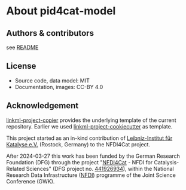 # About pid4cat-model

## Authors & contributors

see [README](https://github.com/nfdi4cat/pid4cat-model?tab=readme-ov-file#contributors)

## License

- Source code, data model: MIT
- Documentation, images:  CC-BY 4.0

## Acknowledgement

[linkml-project-copier](https://github.com/linkml/linkml-project-cookiecutter) provides the underlying template of the current repository.
Earlier we used [linkml-project-cookiecutter](https://github.com/linkml/linkml-project-cookiecutter) as template.

This project started as an in-kind contribution of [Leibniz-Institut für Katalyse e.V.](https://www.catalysis.de) (Rostock, Germany) to the NFDI4Cat project.

After 2024-03-27 this work has been funded by the German Research Foundation (DFG) through the project "[NFDI4Cat](https://www.nfdi4cat.org) - NFDI for Catalysis-Related Sciences" (DFG project no. [441926934](https://gepris.dfg.de/gepris/projekt/441926934)),
within the National Research Data Infrastructure ([NFDI](https://www.nfdi.de)) programme of the Joint Science Conference (GWK).
